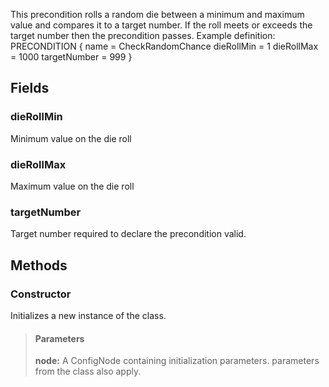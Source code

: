             
This precondition rolls a random die between a minimum and maximum value and compares it to a target number. If the roll meets or exceeds the target number then the precondition passes. Example definition: PRECONDITION { name = CheckRandomChance dieRollMin = 1 dieRollMax = 1000 targetNumber = 999 } 
        
## Fields

### dieRollMin
Minimum value on the die roll
### dieRollMax
Maximum value on the die roll
### targetNumber
Target number required to declare the precondition valid.
## Methods


### Constructor
Initializes a new instance of the class.
> #### Parameters
> **node:** A ConfigNode containing initialization parameters. parameters from the class also apply.


